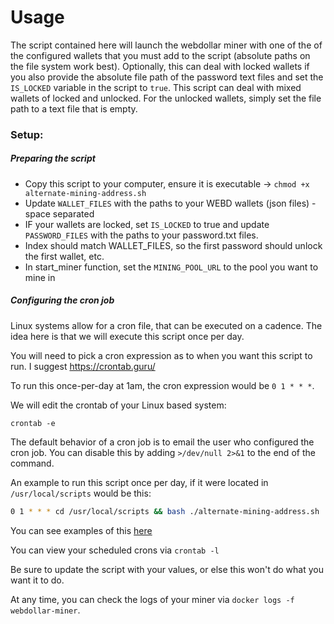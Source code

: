 # Usage

The script contained here will launch the webdollar miner with one of the of the configured wallets that you must add
to the script (absolute paths on the file system work best).
Optionally, this can deal with locked wallets if you also provide the absolute file path of the password text files and set the `IS_LOCKED` variable in the script to `true`. This script can deal with mixed wallets of locked and unlocked. For the unlocked wallets, simply set the file path to a text file that is empty.

### Setup:

##### Preparing the script

* Copy this script to your computer, ensure it is executable -> `chmod +x alternate-mining-address.sh`
* Update `WALLET_FILES` with the paths to your WEBD wallets (json files) - space separated
* IF your wallets are locked, set `IS_LOCKED` to true and update `PASSWORD_FILES` with the paths to your password.txt files.
* Index should match WALLET_FILES, so the first password should unlock the first wallet, etc.
* In start_miner function, set the `MINING_POOL_URL` to the pool you want to mine in

##### Configuring the cron job

Linux systems allow for a cron file, that can be executed on a cadence.  The idea here is that we will execute this script once per day.

You will need to pick a cron expression as to when you want this script to run.
I suggest https://crontab.guru/

To run this once-per-day at 1am, the cron expression would be `0 1 * * *`.

We will edit the crontab of your Linux based system:

`crontab -e`

The default behavior of a cron job is to email the user who configured the cron job. You can disable this by adding `>/dev/null 2>&1` to the end of the command.

An example to run this script once per day, if it were located in `/usr/local/scripts` would be this:

```bash
0 1 * * * cd /usr/local/scripts && bash ./alternate-mining-address.sh
```

You can see examples of this [here](https://superuser.com/questions/81262/how-to-execute-shell-script-via-crontab/81266)

You can view your scheduled crons via `crontab -l`

Be sure to update the script with your values, or else this won't do what you want it to do.

At any time, you can check the logs of your miner via `docker logs -f webdollar-miner`.
